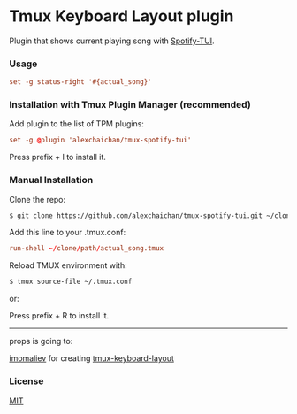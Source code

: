 # Tmux Keyboard Layout plugin

Plugin that shows current playing song with [Spotify-TUI](https://github.com/Rigellute/spotify-tui).

### Usage

```tmux.conf
set -g status-right '#{actual_song}'
```

### Installation with Tmux Plugin Manager (recommended)

Add plugin to the list of TPM plugins:

```tmux.conf
set -g @plugin 'alexchaichan/tmux-spotify-tui'
```

Press prefix + I to install it.

### Manual Installation

Clone the repo:

```bash
$ git clone https://github.com/alexchaichan/tmux-spotify-tui.git ~/clone/path
```

Add this line to your .tmux.conf:

```tmux.conf
run-shell ~/clone/path/actual_song.tmux
```

Reload TMUX environment with:

```bash
$ tmux source-file ~/.tmux.conf
```

or:

Press prefix + R to install it.

<!-- ### Configurations -->

___

props is going to:

[imomaliev](https://github.com/imomaliev) for creating [tmux-keyboard-layout](https://github.com/imomaliev/tmux-keyboard-layout)

### License

[MIT](LICENSE)
